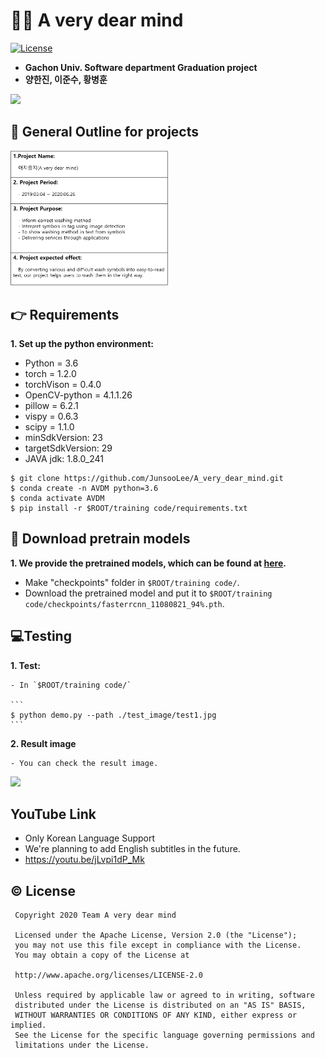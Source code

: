 # 👕👚 A very dear mind
[![License](https://img.shields.io/badge/License-Apache%202.0-blue.svg)](https://opensource.org/licenses/Apache-2.0)

- **Gachon Univ. Software department Graduation project**   
- **양한진, 이준수, 황병훈**

<img src = "https://user-images.githubusercontent.com/52238766/85866361-3cef9100-b802-11ea-9e1a-c80f5a43c97c.PNG"></img>


## 📖 General Outline for projects   


<img src="https://github.com/JunsooLee/A_very_dear_mind/blob/master/WIKI/outline.png" width="50%"></img>




## :point_right: Requirements

**1. Set up the python environment:**

  - Python = 3.6
  - torch = 1.2.0
  - torchVison = 0.4.0
  - OpenCV-python = 4.1.1.26
  - pillow = 6.2.1
  - vispy = 0.6.3
  - scipy = 1.1.0
  - minSdkVersion: 23
  - targetSdkVersion: 29
  - JAVA jdk: 1.8.0_241

  ```
  $ git clone https://github.com/JunsooLee/A_very_dear_mind.git
  $ conda create -n AVDM python=3.6
  $ conda activate AVDM
  $ pip install -r $ROOT/training code/requirements.txt
  ```

## 💾 Download pretrain models

**1. We provide the pretrained models, which can be found at [here](https://drive.google.com/file/d/1qzQ0Uaw_r2T1iTZK2f7Icz7WhC9lObWl/view?usp=sharing).**
  - Make "checkpoints" folder in `$ROOT/training code/`.
  - Download the pretrained model and put it to `$ROOT/training code/checkpoints/fasterrcnn_11080821_94%.pth`.


## :computer:Testing

**1. Test:**

    - In `$ROOT/training code/`
    
    ```
    $ python demo.py --path ./test_image/test1.jpg
    ```
    
**2. Result image**

    - You can check the result image.
  
<img src = "https://user-images.githubusercontent.com/52238766/85869073-26e3cf80-b806-11ea-9288-830b32acee8a.PNG"></img>

## YouTube Link
  - Only Korean Language Support 
  - We're planning to add English subtitles in the future.
  - https://youtu.be/jLvpi1dP_Mk


## ©️ License
```
 Copyright 2020 Team A very dear mind

 Licensed under the Apache License, Version 2.0 (the "License");
 you may not use this file except in compliance with the License.
 You may obtain a copy of the License at
 
 http://www.apache.org/licenses/LICENSE-2.0

 Unless required by applicable law or agreed to in writing, software
 distributed under the License is distributed on an "AS IS" BASIS,
 WITHOUT WARRANTIES OR CONDITIONS OF ANY KIND, either express or implied.
 See the License for the specific language governing permissions and
 limitations under the License.
```

